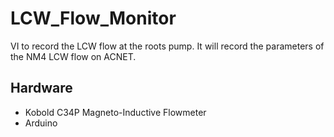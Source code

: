 # LCW_Flow_Monitor

VI to record the LCW flow at the roots pump.
It will record the parameters of the NM4 LCW flow on ACNET.

## Hardware

* Kobold C34P Magneto-Inductive Flowmeter
* Arduino
